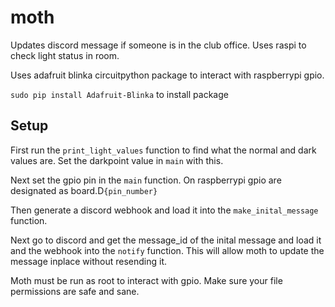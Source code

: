 # moth
Updates discord message if someone is in the club office.  Uses raspi to check light status in room.


Uses adafruit blinka circuitpython package to interact with raspberrypi gpio.

`sudo pip install Adafruit-Blinka`  to install package

## Setup

First run the `print_light_values` function to find what the normal and dark values are.  Set the darkpoint value in `main` with this.

Next set the gpio pin in the `main` function.  On raspberrypi gpio are designated as board.D`{pin_number}`  

Then generate a discord webhook and load it into the `make_inital_message` function.  

Next go to discord and get the message_id of the inital message and load it and the webhook into the `notify` function.  This will allow moth to update the message inplace without resending it.




Moth must be run as root to interact with gpio.  Make sure your file permissions are safe and sane.
